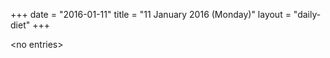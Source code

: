 +++
date = "2016-01-11"
title = "11 January 2016 (Monday)"
layout = "daily-diet"
+++


\<no entries\>

